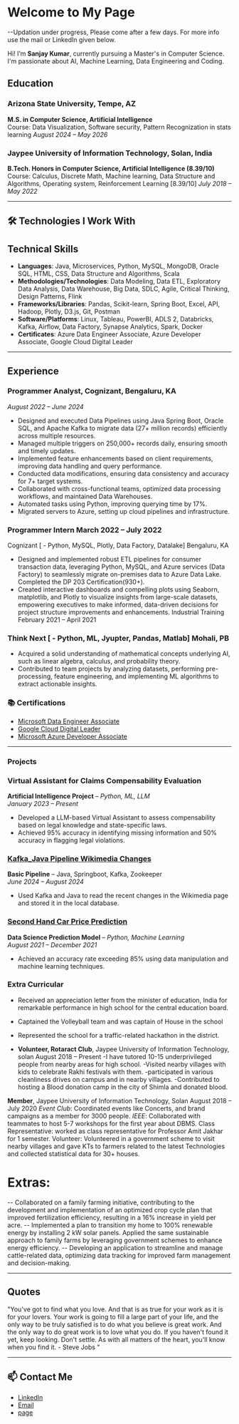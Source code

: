 
# Welcome to My Page
--Updation under progress, Please come after a few days. For more info use the mail or LinkedIn given below.

Hi! I’m **Sanjay Kumar**, currently pursuing a Master's in Computer Science. I'm passionate about AI, Machine Learning, Data Engineering and Coding. 

## Education

### Arizona State University, Tempe, AZ
**M.S. in Computer Science, Artificial Intelligence**  
Course: Data Visualization, Software security, Pattern Recognization in stats learning
                                                              _August 2024 – May 2026_

### Jaypee University of Information Technology, Solan, India
**B.Tech. Honors in Computer Science, Artificial Intelligence (8.39/10)**  
Course: Calculus, Discrete Math, Machine learning, Data Structure and Algorithms, Operating system, Reinforcement Learning
[8.39/10]                                                       _July 2018 – May 2022_

---

## 🛠️ Technologies I Work With
## Technical Skills

- **Languages**: Java, Microservices, Python, MySQL, MongoDB, Oracle SQL, HTML, CSS, Data Structure and Algorithms, Scala
- **Methodologies/Technologies**: Data Modeling, Data ETL, Exploratory Data Analysis, Data Warehouse, Big Data, SDLC, Agile, Critical Thinking, Design Patterns, Flink
- **Frameworks/Libraries**: Pandas, Scikit-learn, Spring Boot, Excel, API, Hadoop, Plotly, D3.js, Git, Postman
- **Software/Platforms**: Linux, Tableau, PowerBI, ADLS 2, Databricks, Kafka, Airflow, Data Factory, Synapse Analytics, Spark, Docker
- **Certificates**: Azure Data Engineer Associate, Azure Developer Associate, Google Cloud Digital Leader

---

## Experience

### Programmer Analyst, Cognizant, Bengaluru, KA  
_August 2022 – June 2024_

- Designed and executed Data Pipelines using Java Spring Boot, Oracle SQL, and Apache Kafka to migrate data (27+ million records) efficiently across multiple resources.
- Managed multiple triggers on 250,000+ records daily, ensuring smooth and timely updates.
- Implemented feature enhancements based on client requirements, improving data handling and query performance.
- Conducted data modifications, ensuring data consistency and accuracy for 7+ target systems.
- Collaborated with cross-functional teams, optimized data processing workflows, and maintained Data Warehouses.
- Automated tasks using Python, improving querying time by 17%.
- Migrated servers to Azure, setting up cloud pipelines and infrastructure.

### Programmer Intern March 2022 – July 2022
Cognizant [ - Python, MySQL, Plotly, Data Factory, Datalake] Bengaluru, KA
- Designed and implemented robust ETL pipelines for consumer transaction data, leveraging Python, MySQL, and Azure services
(Data Factory) to seamlessly migrate on-premises data to Azure Data Lake. Completed the DP 203 Certification(930+).
- Created interactive dashboards and compelling plots using Seaborn, matplotlib, and Plotly to visualize insights from large-scale
datasets, empowering executives to make informed, data-driven decisions for project structure improvements and enhancements.
Industrial Training February 2021 – April 2021

### Think Next [ - Python, ML, Jyupter, Pandas, Matlab] Mohali, PB
- Acquired a solid understanding of mathematical concepts underlying AI, such as linear algebra, calculus, and probability theory.
- Contributed to team projects by analyzing datasets, performing pre-processing, feature engineering, and implementing ML
algorithms to extract actionable insights.



### 📚 Certifications
- [Microsoft Data Engineer Associate](assets/images/certifications/dataengineer24.pdf)
- [Google Cloud Digital Leader](assets/images/certifications/CloudDigitalLeader_sanjaykumar_23.pdf)
- [Microsoft Azure Developer Associate](assets/images/certifications/azure%20dev.pdf)

---



### Projects

### Virtual Assistant for Claims Compensability Evaluation  
**Artificial Intelligence Project** – _Python, ML, LLM_  
_January 2023 – Present_

- Developed a LLM-based Virtual Assistant to assess compensability based on legal knowledge and state-specific laws.
- Achieved 95% accuracy in identifying missing information and 50% accuracy in flagging legal violations.

### [Kafka_Java Pipeline Wikimedia Changes](https://github.com/sanjaybhattoo/kafka_springboot_pipeline)
**Basic Pipeline** – Java, Springboot, Kafka, Zookeeper  
_June 2024 – August 2024_
- Used Kafka and Java to read the recent changes in the Wikimedia page and stored it in the local database.

### [Second Hand Car Price Prediction](https://github.com/sanjaybhattoo/Project-Old-CarPrice-prediction)  
**Data Science Prediction Model** – _Python, Machine Learning_  
_August 2021 – December 2021_

- Achieved an accuracy rate exceeding 85% using data manipulation and machine learning techniques.

### Extra Curricular

- Received an appreciation letter from the minister of education, India for remarkable performance in high school for the central education board.
- Captained the Volleyball team and was captain of House in the school
- Represented the school for a traffic-related hackathon in the district.

- **Volunteer, Rotaract Club**, Jaypee University of Information Technology, solan			   August 2018 – Present 
-I have tutored 10-15 underprivileged people from nearby areas for high school.
-Visited nearby villages with kids to celebrate Rakhi festivals with them.
-participated in various cleanliness drives on campus and in nearby villages.
-Contributed to hosting a Blood donation camp in the city of Shimla and donated blood.

 **Member**, Jaypee University of Information Technology, Solan				              August 2018 – July 2020
*Event Club*: Coordinated events like Concerts, and brand campaigns as a member for 3000 people.
*IEEE*: Collaborated with teammates to host 5-7 workshops for the first year about DBMS.
Class Representative: worked as class representative for Professor Amit Jakhar for 1 semester.
Volunteer: Volunteered in a government scheme to visit nearby villages and gave KTs to farmers related to the latest Technologies and collected statistical data for 30+ houses.

# Extras: 
-- Collaborated on a family farming initiative, contributing to the development and implementation of an optimized crop cycle plan that improved fertilization efficiency, resulting in a 16% increase in yield per acre.
-- Implemented a plan to transition my home to 100% renewable energy by installing 2 kW solar panels. Applied the same sustainable approach to family farms by leveraging government schemes to enhance energy efficiency.
-- Developing an application to streamline and manage cattle-related data, optimizing data tracking for improved farm management and decision-making.

---


## Quotes

"You've got to find what you love. And that is as true for your work as it is for your lovers. Your work is going to fill a large part of your life, and the only way to be truly satisfied is to do what you believe is great work. And the only way to do great work is to love what you do. If you haven't found it yet, keep looking. Don't settle. As with all matters of the heart, you'll know when you find it.   - Steve Jobs "


---

## 📫 Contact Me
- [LinkedIn](https://www.linkedin.com/in/sanjay-bhattoo/)
- [Email](mailto:bhattoo70@gmail.com)
- [page](https://sanjaybhattoo.github.io)
